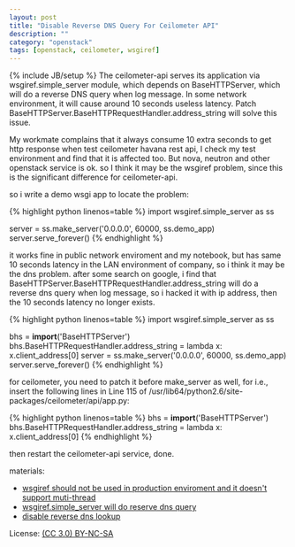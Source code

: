 ```yaml
---
layout: post
title: "Disable Reverse DNS Query For Ceilometer API"
description: ""
category: "openstack"
tags: [openstack, ceilometer, wsgiref]
---
```

{% include JB/setup %}
The ceilometer-api serves its application via wsgiref.simple_server module, which depends on BaseHTTPServer, which will do a reverse DNS query when log message. In some network environment, it will cause around 10 seconds useless latency. Patch BaseHTTPServer.BaseHTTPRequestHandler.address_string will solve this issue.

My workmate complains that it always consume 10 extra seconds to get http response when test ceilometer havana rest api, I check my test environment and find that it is affected too. But nova, neutron and other openstack service is ok. so I think it may be the wsgiref problem, since this is the significant difference for ceilometer-api.

so i write a demo wsgi app to locate the problem:

{% highlight python linenos=table %}
import wsgiref.simple_server as ss

server = ss.make_server('0.0.0.0', 60000, ss.demo_app)
server.serve_forever()
{% endhighlight %}

it works fine in public network enviroment and my notebook, but has same 10 seconds latency in the LAN environment of company, so i think it may be the dns problem. after some search on google, i find that BaseHTTPServer.BaseHTTPRequestHandler.address_string will do a reverse dns query when log message, so i hacked it with ip address, then the 10 seconds latency no longer exists.

{% highlight python linenos=table %}
import wsgiref.simple_server as ss

bhs = __import__('BaseHTTPServer')
bhs.BaseHTTPRequestHandler.address_string = lambda x: x.client_address[0]
server = ss.make_server('0.0.0.0', 60000, ss.demo_app)
server.serve_forever()
{% endhighlight %}

for ceilometer, you need to patch it before make_server as well, for i.e., insert the following lines in Line 115 of /usr/lib64/python2.6/site-packages/ceilometer/api/app.py:

{% highlight python linenos=table %}
bhs = __import__('BaseHTTPServer')
bhs.BaseHTTPRequestHandler.address_string = lambda x: x.client_address[0]
{% endhighlight %}

then restart the ceilometer-api service, done.

materials:
* [wsgiref should not be used in production enviroment and it doesn't support muti-thread](https://mail.python.org/pipermail/web-sig/2008-July/003518.html)
* [wsgiref.simple_server will do reserve dns query](https://mail.python.org/pipermail/web-sig/2008-July/003519.html)
* [disable reverse dns lookup](http://blog.est.im/post/34288214582)

License: [(CC 3.0) BY-NC-SA](http://creativecommons.org/licenses/by-nc-sa/3.0/)
